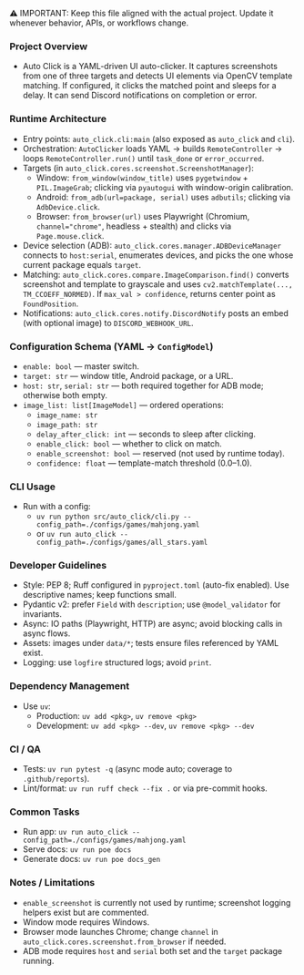 ⚠️ IMPORTANT: Keep this file aligned with the actual project. Update it whenever behavior, APIs, or workflows change.

### Project Overview

- Auto Click is a YAML-driven UI auto-clicker. It captures screenshots from one of three targets and detects UI elements via OpenCV template matching. If configured, it clicks the matched point and sleeps for a delay. It can send Discord notifications on completion or error.

### Runtime Architecture

- Entry points: `auto_click.cli:main` (also exposed as `auto_click` and `cli`).
- Orchestration: `AutoClicker` loads YAML → builds `RemoteController` → loops `RemoteController.run()` until `task_done` or `error_occurred`.
- Targets (in `auto_click.cores.screenshot.ScreenshotManager`):
  - Window: `from_window(window_title)` uses `pygetwindow` + `PIL.ImageGrab`; clicking via `pyautogui` with window-origin calibration.
  - Android: `from_adb(url=package, serial)` uses `adbutils`; clicking via `AdbDevice.click`.
  - Browser: `from_browser(url)` uses Playwright (Chromium, `channel="chrome"`, headless + stealth) and clicks via `Page.mouse.click`.
- Device selection (ADB): `auto_click.cores.manager.ADBDeviceManager` connects to `host:serial`, enumerates devices, and picks the one whose current package equals `target`.
- Matching: `auto_click.cores.compare.ImageComparison.find()` converts screenshot and template to grayscale and uses `cv2.matchTemplate(..., TM_CCOEFF_NORMED)`. If `max_val > confidence`, returns center point as `FoundPosition`.
- Notifications: `auto_click.cores.notify.DiscordNotify` posts an embed (with optional image) to `DISCORD_WEBHOOK_URL`.

### Configuration Schema (YAML → `ConfigModel`)

- `enable: bool` — master switch.
- `target: str` — window title, Android package, or a URL.
- `host: str`, `serial: str` — both required together for ADB mode; otherwise both empty.
- `image_list: list[ImageModel]` — ordered operations:
  - `image_name: str`
  - `image_path: str`
  - `delay_after_click: int` — seconds to sleep after clicking.
  - `enable_click: bool` — whether to click on match.
  - `enable_screenshot: bool` — reserved (not used by runtime today).
  - `confidence: float` — template-match threshold (0.0–1.0).

### CLI Usage

- Run with a config:
  - `uv run python src/auto_click/cli.py --config_path=./configs/games/mahjong.yaml`
  - or `uv run auto_click --config_path=./configs/games/all_stars.yaml`

### Developer Guidelines

- Style: PEP 8; Ruff configured in `pyproject.toml` (auto-fix enabled). Use descriptive names; keep functions small.
- Pydantic v2: prefer `Field` with `description`; use `@model_validator` for invariants.
- Async: IO paths (Playwright, HTTP) are async; avoid blocking calls in async flows.
- Assets: images under `data/*`; tests ensure files referenced by YAML exist.
- Logging: use `logfire` structured logs; avoid `print`.

### Dependency Management

- Use `uv`:
  - Production: `uv add <pkg>`, `uv remove <pkg>`
  - Development: `uv add <pkg> --dev`, `uv remove <pkg> --dev`

### CI / QA

- Tests: `uv run pytest -q` (async mode auto; coverage to `.github/reports`).
- Lint/format: `uv run ruff check --fix .` or via pre-commit hooks.

### Common Tasks

- Run app: `uv run auto_click --config_path=./configs/games/mahjong.yaml`
- Serve docs: `uv run poe docs`
- Generate docs: `uv run poe docs_gen`

### Notes / Limitations

- `enable_screenshot` is currently not used by runtime; screenshot logging helpers exist but are commented.
- Window mode requires Windows.
- Browser mode launches Chrome; change `channel` in `auto_click.cores.screenshot.from_browser` if needed.
- ADB mode requires `host` and `serial` both set and the `target` package running.
